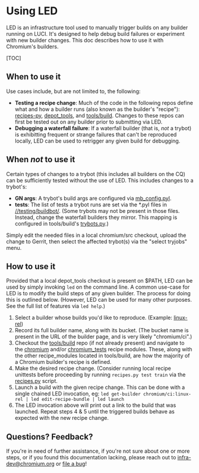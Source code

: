 # Using LED

LED is an infrastructure tool used to manually trigger builds on any builder
running on LUCI. It's designed to help debug build failures or experiment with
new builder changes. This doc describes how to use it with Chromium's builders.

[TOC]

## When to use it

Use cases include, but are not limited to, the following:
* **Testing a recipe change**: Much of the code in the following repos
define what and how a builder runs (also known as the builder's "recipe"):
[recipes-py][1], [depot_tools][2], and [tools/build][3]. Changes to these
repos can first be tested out on any builder prior to submitting via LED.
* **Debugging a waterfall failure**: If a waterfall builder (that is, *not* a
trybot) is exhibitting frequent or strange failures that can't be reproduced
locally, LED can be used to retrigger any given build for debugging.

## When *not* to use it

Certain types of changes to a trybot (this includes all builders on the CQ)
can be sufficiently tested without the use of LED. This includes changes to a
trybot's:
* **GN args**: A trybot's build args are configured via
[mb_config.pyl][4].
* **tests**: The list of tests a trybot runs are set via the \*.pyl files in
[//testing/buildbot/][5]. (Some trybots may not be present in
those files. Instead, change the waterfall builders they mirror. This mapping is
configured in tools/build's [trybots.py][6].)

Simply edit the needed files in a local chromium/src checkout, upload the change
to Gerrit, then select the affected trybot(s) via the "select tryjobs" menu.

## How to use it

Provided that a local depot_tools checkout is present on $PATH, LED can be
used by simply invoking `led` on the command line. A common use-case for LED is
to modify the build steps of any given builder. The process for doing this is
outlined below. (However, LED can be used for many other purposes. See the full
list of features via `led help`.)

1. Select a builder whose builds you'd like to reproduce. (Example:
[linux-rel][7])
2. Record its full builder name, along with its bucket. (The bucket name is
present in the URL of the builder page, and is very likely "chromium/ci".)
3. Checkout the [tools/build][3] repo (if not already present) and navigate to
the [chromium][8] and/or [chromium_tests][9] recipe modules. These, along with
the other recipe_modules located in tools/build, are how the majority of a
Chromium builder's recipe is defined.
4. Make the desired recipe change. (Consider running local recipe unittests
before proceeding by running `recipes.py test train` via the [recipes.py][10]
script.
5. Launch a build with the given recipe change. This can be done with a single
chained LED invocation, eg:
`led get-builder chromium/ci:linux-rel | led edit-recipe-bundle | led launch`
6. The LED invocation above will print out a link to the build that was
launched. Repeat steps 4 & 5 until the triggered builds behave as expected
with the new recipe change.

## Questions? Feedback?

If you're in need of further assistance, if you're not sure about
one or more steps, or if you found this documentation lacking, please
reach out to infra-dev@chromium.org or [file a bug][11]!

[1]: https://chromium.googlesource.com/infra/luci/recipes-py/
[2]: https://chromium.googlesource.com/chromium/tools/depot_tools/
[3]: https://chromium.googlesource.com/chromium/tools/build/
[4]: /tools/mb/mb_config.pyl
[5]: /testing/buildbot/
[6]: https://chromium.googlesource.com/chromium/tools/build/+/HEAD/scripts/slave/recipe_modules/chromium_tests/trybots.py
[7]: https://ci.chromium.org/p/chromium/builders/ci/linux-rel
[8]: https://chromium.googlesource.com/chromium/tools/build/+/master/scripts/slave/recipe_modules/chromium/api.py
[9]: https://chromium.googlesource.com/chromium/tools/build/+/master/scripts/slave/recipe_modules/chromium_tests/api.py
[10]: https://chromium.googlesource.com/chromium/tools/build/+/master/scripts/slave/recipes.py
[11]: https://g.co/bugatrooper
